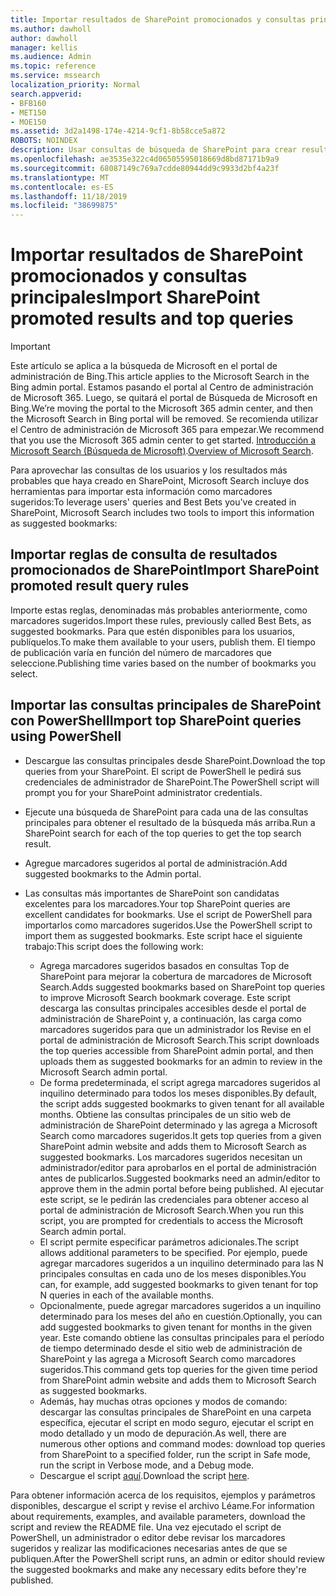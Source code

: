 ```yaml
---
title: Importar resultados de SharePoint promocionados y consultas principales
ms.author: dawholl
author: dawholl
manager: kellis
ms.audience: Admin
ms.topic: reference
ms.service: mssearch
localization_priority: Normal
search.appverid:
- BFB160
- MET150
- MOE150
ms.assetid: 3d2a1498-174e-4214-9cf1-8b58cce5a872
ROBOTS: NOINDEX
description: Usar consultas de búsqueda de SharePoint para crear resultados de trabajo para Microsoft Search
ms.openlocfilehash: ae3535e322c4d06505595018669d8bd87171b9a9
ms.sourcegitcommit: 68087149c769a7cdde80944dd9c9933d2bf4a23f
ms.translationtype: MT
ms.contentlocale: es-ES
ms.lasthandoff: 11/18/2019
ms.locfileid: "38699875"
---
```

# <a name="import-sharepoint-promoted-results-and-top-queries"></a><span data-ttu-id="ddf2a-103">Importar resultados de SharePoint promocionados y consultas principales</span><span class="sxs-lookup"><span data-stu-id="ddf2a-103">Import SharePoint promoted results and top queries</span></span>

> [!IMPORTANT]
> <span data-ttu-id="ddf2a-104">Este artículo se aplica a la búsqueda de Microsoft en el portal de administración de Bing.</span><span class="sxs-lookup"><span data-stu-id="ddf2a-104">This article applies to the Microsoft Search in the Bing admin portal.</span></span> <span data-ttu-id="ddf2a-105">Estamos pasando el portal al Centro de administración de Microsoft 365. Luego, se quitará el portal de Búsqueda de Microsoft en Bing.</span><span class="sxs-lookup"><span data-stu-id="ddf2a-105">We’re moving the portal to the Microsoft 365 admin center, and then the Microsoft Search in Bing portal will be removed.</span></span> <span data-ttu-id="ddf2a-106">Se recomienda utilizar el Centro de administración de Microsoft 365 para empezar.</span><span class="sxs-lookup"><span data-stu-id="ddf2a-106">We recommend that you use the Microsoft 365 admin center to get started.</span></span> <span data-ttu-id="ddf2a-107">[Introducción a Microsoft Search (Búsqueda de Microsoft)](overview-microsoft-search.md).</span><span class="sxs-lookup"><span data-stu-id="ddf2a-107">[Overview of Microsoft Search](overview-microsoft-search.md).</span></span>
    
<span data-ttu-id="ddf2a-108">Para aprovechar las consultas de los usuarios y los resultados más probables que haya creado en SharePoint, Microsoft Search incluye dos herramientas para importar esta información como marcadores sugeridos:</span><span class="sxs-lookup"><span data-stu-id="ddf2a-108">To leverage users' queries and Best Bets you've created in SharePoint, Microsoft Search includes two tools to import this information as suggested bookmarks:</span></span> 
  
## <a name="import-sharepoint-promoted-result-query-rules"></a><span data-ttu-id="ddf2a-109">Importar reglas de consulta de resultados promocionados de SharePoint</span><span class="sxs-lookup"><span data-stu-id="ddf2a-109">Import SharePoint promoted result query rules</span></span>

<span data-ttu-id="ddf2a-110">Importe estas reglas, denominadas más probables anteriormente, como marcadores sugeridos.</span><span class="sxs-lookup"><span data-stu-id="ddf2a-110">Import these rules, previously called Best Bets, as suggested bookmarks.</span></span> <span data-ttu-id="ddf2a-111">Para que estén disponibles para los usuarios, publíquelos.</span><span class="sxs-lookup"><span data-stu-id="ddf2a-111">To make them available to your users, publish them.</span></span> <span data-ttu-id="ddf2a-112">El tiempo de publicación varía en función del número de marcadores que seleccione.</span><span class="sxs-lookup"><span data-stu-id="ddf2a-112">Publishing time varies based on the number of bookmarks you select.</span></span>
  
## <a name="import-top-sharepoint-queries-using-powershell"></a><span data-ttu-id="ddf2a-113">Importar las consultas principales de SharePoint con PowerShell</span><span class="sxs-lookup"><span data-stu-id="ddf2a-113">Import top SharePoint queries using PowerShell</span></span>

- <span data-ttu-id="ddf2a-114">Descargue las consultas principales desde SharePoint.</span><span class="sxs-lookup"><span data-stu-id="ddf2a-114">Download the top queries from your SharePoint.</span></span> <span data-ttu-id="ddf2a-115">El script de PowerShell le pedirá sus credenciales de administrador de SharePoint.</span><span class="sxs-lookup"><span data-stu-id="ddf2a-115">The PowerShell script will prompt you for your SharePoint administrator credentials.</span></span>
    
- <span data-ttu-id="ddf2a-116">Ejecute una búsqueda de SharePoint para cada una de las consultas principales para obtener el resultado de la búsqueda más arriba.</span><span class="sxs-lookup"><span data-stu-id="ddf2a-116">Run a SharePoint search for each of the top queries to get the top search result.</span></span>
    
- <span data-ttu-id="ddf2a-117">Agregue marcadores sugeridos al portal de administración.</span><span class="sxs-lookup"><span data-stu-id="ddf2a-117">Add suggested bookmarks to the Admin portal.</span></span>
    
- <span data-ttu-id="ddf2a-118">Las consultas más importantes de SharePoint son candidatas excelentes para los marcadores.</span><span class="sxs-lookup"><span data-stu-id="ddf2a-118">Your top SharePoint queries are excellent candidates for bookmarks.</span></span> <span data-ttu-id="ddf2a-119">Use el script de PowerShell para importarlos como marcadores sugeridos.</span><span class="sxs-lookup"><span data-stu-id="ddf2a-119">Use the PowerShell script to import them as suggested bookmarks.</span></span> <span data-ttu-id="ddf2a-120">Este script hace el siguiente trabajo:</span><span class="sxs-lookup"><span data-stu-id="ddf2a-120">This script does the following work:</span></span>
    - <span data-ttu-id="ddf2a-121">Agrega marcadores sugeridos basados en consultas Top de SharePoint para mejorar la cobertura de marcadores de Microsoft Search.</span><span class="sxs-lookup"><span data-stu-id="ddf2a-121">Adds suggested bookmarks based on SharePoint top queries to improve Microsoft Search bookmark coverage.</span></span> <span data-ttu-id="ddf2a-122">Este script descarga las consultas principales accesibles desde el portal de administración de SharePoint y, a continuación, las carga como marcadores sugeridos para que un administrador los Revise en el portal de administración de Microsoft Search.</span><span class="sxs-lookup"><span data-stu-id="ddf2a-122">This script downloads the top queries accessible from SharePoint admin portal, and then uploads them as suggested bookmarks for an admin to review in the Microsoft Search admin portal.</span></span>
    - <span data-ttu-id="ddf2a-123">De forma predeterminada, el script agrega marcadores sugeridos al inquilino determinado para todos los meses disponibles.</span><span class="sxs-lookup"><span data-stu-id="ddf2a-123">By default, the script adds suggested bookmarks to given tenant for all available months.</span></span> <span data-ttu-id="ddf2a-124">Obtiene las consultas principales de un sitio web de administración de SharePoint determinado y las agrega a Microsoft Search como marcadores sugeridos.</span><span class="sxs-lookup"><span data-stu-id="ddf2a-124">It gets top queries from a given SharePoint admin website and adds them to Microsoft Search as suggested bookmarks.</span></span> <span data-ttu-id="ddf2a-125">Los marcadores sugeridos necesitan un administrador/editor para aprobarlos en el portal de administración antes de publicarlos.</span><span class="sxs-lookup"><span data-stu-id="ddf2a-125">Suggested bookmarks need an admin/editor to approve them in the admin portal before being published.</span></span> <span data-ttu-id="ddf2a-126">Al ejecutar este script, se le pedirán las credenciales para obtener acceso al portal de administración de Microsoft Search.</span><span class="sxs-lookup"><span data-stu-id="ddf2a-126">When you run this script, you are prompted for credentials to access the Microsoft Search admin portal.</span></span>
    - <span data-ttu-id="ddf2a-127">El script permite especificar parámetros adicionales.</span><span class="sxs-lookup"><span data-stu-id="ddf2a-127">The script allows additional parameters to be specified.</span></span> <span data-ttu-id="ddf2a-128">Por ejemplo, puede agregar marcadores sugeridos a un inquilino determinado para las N principales consultas en cada uno de los meses disponibles.</span><span class="sxs-lookup"><span data-stu-id="ddf2a-128">You can, for example, add suggested bookmarks to given tenant for top N queries in each of the available months.</span></span>
    - <span data-ttu-id="ddf2a-129">Opcionalmente, puede agregar marcadores sugeridos a un inquilino determinado para los meses del año en cuestión.</span><span class="sxs-lookup"><span data-stu-id="ddf2a-129">Optionally, you can add suggested bookmarks to given tenant for months in the given year.</span></span> <span data-ttu-id="ddf2a-130">Este comando obtiene las consultas principales para el período de tiempo determinado desde el sitio web de administración de SharePoint y las agrega a Microsoft Search como marcadores sugeridos.</span><span class="sxs-lookup"><span data-stu-id="ddf2a-130">This command gets top queries for the given time period from SharePoint admin website and adds them to Microsoft Search as suggested bookmarks.</span></span>
    - <span data-ttu-id="ddf2a-131">Además, hay muchas otras opciones y modos de comando: descargar las consultas principales de SharePoint en una carpeta específica, ejecutar el script en modo seguro, ejecutar el script en modo detallado y un modo de depuración.</span><span class="sxs-lookup"><span data-stu-id="ddf2a-131">As well, there are numerous other options and command modes: download top queries from SharePoint to a specified folder, run the script in Safe mode, run the script in Verbose mode, and a Debug mode.</span></span>
    - <span data-ttu-id="ddf2a-132">Descargue el script [aquí](https://www.bingforbusiness.com/distribution/SharepointTopQueryBookmarks.zip).</span><span class="sxs-lookup"><span data-stu-id="ddf2a-132">Download the script [here](https://www.bingforbusiness.com/distribution/SharepointTopQueryBookmarks.zip).</span></span> 

<span data-ttu-id="ddf2a-133">Para obtener información acerca de los requisitos, ejemplos y parámetros disponibles, descargue el script y revise el archivo Léame.</span><span class="sxs-lookup"><span data-stu-id="ddf2a-133">For information about requirements, examples, and available parameters, download the script and review the README file.</span></span> <span data-ttu-id="ddf2a-134">Una vez ejecutado el script de PowerShell, un administrador o editor debe revisar los marcadores sugeridos y realizar las modificaciones necesarias antes de que se publiquen.</span><span class="sxs-lookup"><span data-stu-id="ddf2a-134">After the PowerShell script runs, an admin or editor should review the suggested bookmarks and make any necessary edits before they're published.</span></span>